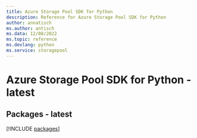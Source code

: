 ```yaml
---
title: Azure Storage Pool SDK for Python
description: Reference for Azure Storage Pool SDK for Python
author: annatisch
ms.author: antisch
ms.data: 12/08/2022
ms.topic: reference
ms.devlang: python
ms.service: storagepool
---
```

# Azure Storage Pool SDK for Python - latest
## Packages - latest
[!INCLUDE [packages](storage-pool-index.md)]